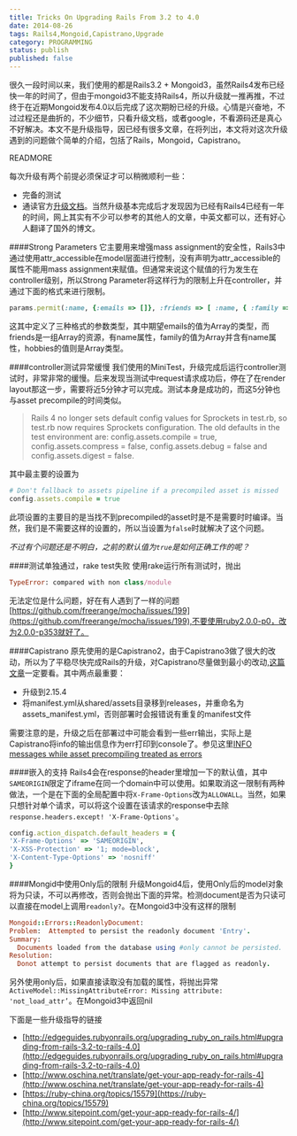 ```yaml
---
title: Tricks On Upgrading Rails From 3.2 to 4.0 
date: 2014-08-26
tags: Rails4,Mongoid,Capistrano,Upgrade
category: PROGRAMMING
status: publish
published: false
---
```


很久一段时间以来，我们使用的都是Rails3.2 + Mongoid3，虽然Rails4发布已经快一年的时间了，但由于mongoid3不能支持Rails4，所以升级就一推再推，不过终于在近期Mongoid发布4.0以后完成了这次期盼已经的升级。心情是兴奋地，不过过程还是曲折的，不少细节，只看升级文档，或者google，不看源码还是真心不好解决。本文不是升级指导，因已经有很多文章，在将列出，本文将对这次升级遇到的问题做个简单的介绍，包括了Rails，Mongoid，Capistrano。

READMORE

每次升级有两个前提必须保证才可以稍微顺利一些：

* 完备的测试
* 通读官方[升级文档](http://edgeguides.rubyonrails.org/upgrading_ruby_on_rails.html)。当然升级基本完成后才发现因为已经有Rails4已经有一年的时间，网上其实有不少可以参考的其他人的文章，中英文都可以，还有好心人翻译了国外的博文。

####Strong Parameters
它主要用来增强mass assignment的安全性，Rails3中通过使用attr\_accessible在model层面进行控制，没有声明为attr_accessible的属性不能用mass assignment来赋值。但通常来说这个赋值的行为发生在controller级别，所以Strong Parameter将这样行为的限制上升在controller，并通过下面的格式来进行限制。

```ruby
params.permit(:name, {:emails => []}, :friends => [ :name, { :family => [ :name ], :hobbies => [] }])
```
这其中定义了三种格式的参数类型，其中期望emails的值为Array的类型，而friends是一组Array的资源，有name属性，family的值为Array并含有name属性，hobbies的值则是Array类型。

####controller测试异常缓慢
我们使用的MiniTest，升级完成后运行controller测试时，非常非常的缓慢。后来发现当测试中request请求成功后，停在了在render layout那这一步，需要将近5分钟才可以完成。测试本身是成功的，而这5分钟也与asset precompile的时间类似。

>Rails 4 no longer sets default config values for Sprockets in test.rb, so test.rb now requires Sprockets configuration. The old defaults in the test environment are: config.assets.compile = true, config.assets.compress = false, config.assets.debug = false and config.assets.digest = false.

其中最主要的设置为

```ruby
# Don't fallback to assets pipeline if a precompiled asset is missed
config.assets.compile = true
```
此项设置的主要目的是当找不到precompiled的asset时是不是需要时时编译。当然，我们是不需要这样的设置的，所以当设置为```false```时就解决了这个问题。

*不过有个问题还是不明白，之前的默认值为```true```是如何正确工作的呢？*

####测试单独通过，rake test失败
使用rake运行所有测试时，抛出

```ruby
TypeError: compared with non class/module
```
无法定位是什么问题，好在有人遇到了一样的问题 [https://github.com/freerange/mocha/issues/199](https://github.com/freerange/mocha/issues/199),不要使用ruby2.0.0-p0，改为2.0.0-p353就好了。

####Capistrano
原先使用的是Capistrano2，由于Capistrano3做了很大的改动，所以为了平稳尽快完成Rails的升级，对Capistrano尽量做到最小的改动,[这篇文章](https://github.com/capistrano/capistrano/wiki/Upgrading-to-Rails-4#asset-pipeline)一定要看。其中两点最重要：

* 升级到2.15.4
* 将manifest.yml从shared/assets目录移到releases，并重命名为assets_manifest.yml，否则部署时会报错说有重复的manifest文件

需要注意的是，升级之后在部署过中可能会看到一些err输出，实际上是Capistrano将info的输出信息作为err打印到console了。参见这里[INFO messages while asset precompiling treated as errors](https://github.com/capistrano/capistrano/issues/625)

####嵌入的支持
Rails4会在response的header里增加一下的默认值，其中```SAMEORIGIN```限定了iframe在同一个domain中可以使用。如果取消这一限制有两种做法，一个是在下面的全局配置中将```X-Frame-Options```改为```ALLOWALL```。当然，如果只想针对单个请求，可以将这个设置在该请求的response中去除```response.headers.except! 'X-Frame-Options'```。

```ruby
config.action_dispatch.default_headers = {
'X-Frame-Options' => 'SAMEORIGIN',
'X-XSS-Protection' => '1; mode=block',
'X-Content-Type-Options' => 'nosniff'
}
```

####Mongid中使用Only后的限制
升级Mongoid4后，使用Only后的model对象将为只读，不可以再修改，否则会抛出下面的异常。检测document是否为只读可以直接在model上调用```readonly?```。在Mongoid3中没有这样的限制

```ruby
Mongoid::Errors::ReadonlyDocument:
Problem:  Attempted to persist the readonly document 'Entry'.
Summary:
  Documents loaded from the database using #only cannot be persisted.
Resolution:
  Donot attempt to persist documents that are flagged as readonly.
```
另外使用only后，如果直接读取没有加载的属性，将抛出异常```ActiveModel::MissingAttributeError: Missing attribute: 'not_load_attr’```。在Mongoid3中返回nil

下面是一些升级指导的链接

* [http://edgeguides.rubyonrails.org/upgrading_ruby_on_rails.html#upgrading-from-rails-3.2-to-rails-4.0](http://edgeguides.rubyonrails.org/upgrading_ruby_on_rails.html#upgrading-from-rails-3.2-to-rails-4.0)
* [http://www.oschina.net/translate/get-your-app-ready-for-rails-4](http://www.oschina.net/translate/get-your-app-ready-for-rails-4)
* [https://ruby-china.org/topics/15579](https://ruby-china.org/topics/15579)
* [http://www.sitepoint.com/get-your-app-ready-for-rails-4/](http://www.sitepoint.com/get-your-app-ready-for-rails-4/)




